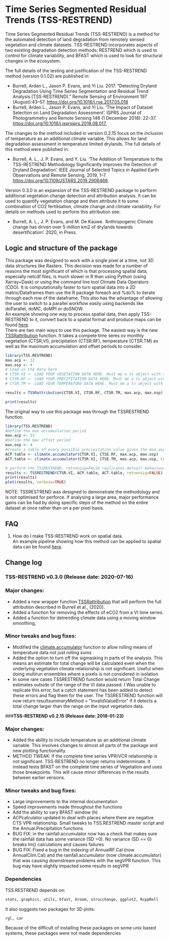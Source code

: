# **Time Series Segmented Residual Trends (TSS-RESTREND)**

Time Series Segmented Residual Trends (TSS-RESTREND) is a method for the automated detection of land degradation from remotely sensed vegetation and climate datasets. TSS-RESTREND incorporates aspects of two existing degradation detection methods: RESTREND which is used to control for climate variability, and BFAST which is used to look for structural changes in the ecosystem.  

The full details of the testing and justification of the TSS-RESTREND method (version 0.1.02) are published in:      
* Burrell, Arden L., Jason P. Evans, and Yi Liu. 2017. “Detecting Dryland Degradation Using Time Series Segmentation and Residual Trend Analysis (TSS-RESTREND).” Remote Sensing of Environment 197 (August):43–57. <https://doi.org/10.1016/j.rse.2017.05.018> 
* Burrell, Arden L., Jason P. Evans, and Yi Liu. ‘The Impact of Dataset Selection on Land Degradation Assessment’. ISPRS Journal of Photogrammetry and Remote Sensing 146 (1 December 2018): 22–37. <https://doi.org/10.1016/j.isprsjprs.2018.08.017.>

The changes to the method included in version 0.2.15 focus on the inclusion of temperature as an additional climate variable. This allows for land degradation assessment in temperature limited drylands. The full details of this method were published in:
* Burrell, A. L., J. P. Evans, and Y. Liu. ‘The Addition of Temperature to the TSS-RESTREND Methodology Significantly Improves the Detection of Dryland Degradation’. IEEE Journal of Selected Topics in Applied Earth Observations and Remote Sensing, 2019, 1–7. https://doi.org/10.1109/JSTARS.2019.2906466.

Version 0.3.0 is an expansion of the TSS-RESTREND package to perform additional vegetation change detection and attribution analysis.  It can be used to quantify vegetation change and then attribute it to some combination of CO2 fertilisation, climate change and climate variability.  For details on methods used to perform this attribution see:
* Burrell, A. L., J. P. Evans, and M. De Kauwe. ‘Anthropogenic Climate change has driven over 5 million km2 of drylands towards desertification’. 2020, in Press.  

## Logic and structure of the package 
This package was designed to work with a single pixel at a time, not 3D data structures like Rasters. This decision was made for a number of reasons the most significant of which is that processing spatial data, especially netcdf files, is much slower in R than using Python (using Xarray+Dask) or using the command line tool Climate Data Operators (CDO). It is computationally faster to turn spatial data into a 2D matrix/Dataframes then use the R package foreach and %do% to iterate through each row of the dataframe.  This also has the advantage of allowing the user to switch to a parallel workflow easily using backends like doParallel, doMC, doMPI or doSNOW.  
An example showing one way to process spatial data, then apply TSS-RESTREND to it, convert back to a spatial format and produce maps can be found [here](NCdemo).  
There are two main ways to use this package.  The easiest way is the new [TSSRattribution](TSS.RESTREND/man/TSSRattribution.Rd) function.  It takes a compete time seres ov monthly vegetation (CTSR,VI), precipitation (CTSR.RF), temperature (CTSR.TM) as well as the maximum accumulation and offset periods to consider.  

```R
library(TSS.RESTREND)
max.acp <- 12
max.osp <- 4
# Load in the data here 
# CTSR.VI <- LOAD YOUR VEGETATION DATA HERE. Must me a ts object with a monthly frequency
# CTSR.RF <- LOAD YOUR PRECIPITATION DATA HERE. Must me a ts object with a monthly frequency
# CTSR.TM <- LOAD YOUR TEMPERATURE DATA HERE. Must me a ts object with a monthly frequency

results = TSSRattribution(CTSR.VI, CTSR.RF, CTSR.TM, max.acp, max.osp)

print(results)
```

The original way to use this package was through the TSSRESTREND function. 
```R
library(TSS.RESTREND)
#Define the max accumuulation period
max.acp <- 12
#Define the max offset period
max.osp <- 4
#Create a table of every possible precipitation value given the max.acp and max.osp
ACP.table <- climate.accumulator(CTSR.VI, CTSE.RF, max.acp, max.osp)
ACT.table <- climate.accumulator(CTSR.VI, CTSE.TM, max.acp, max.osp, temperature=TRUE)

# perform the TSSRESTREND, retnonsig=FALSE replicates defualt behaviour is version<0.3.0
results <- TSSRESTREND(CTSR.VI, ACP.table, ACT.table, retnonsig=FALSE)
print(results)
plot(results, verbose=TRUE)
``` 

NOTE: TSSRESTREND was designed to demonstrate the methodology and is not optimised for perforce. If analysing a large area, major performance gains can be had by doing specific steps of the method on the entire dataset at once rather than on a per pixel basis.  

## FAQ
1. How do I make TSS-RESTREND work on spatial data.  
An example pipeline showing how this method can be applied to spatial data can be found [here](NCdemo).  

## **Change log**
### **TSS-RESTREND v0.3.0 (Release date: 2020-07-16)**
### Major changes: 
* Added a new wrapper function [TSSRattribution](TSS.RESTREND/man/TSSRattribution.Rd) that will perform the full attribution described in Burrell et al., (2020).  
* Added a function for removing the effects of eCO2 from a VI time series.  
* Added a function for detrending climate data using a moving window smoothing,  

### Minor tweaks and bug fixes:
* Modified the [climate.accumulator]( TSS.RESTREND/man/climate.accumulator.Rd) function to allow rolling means of temperature data not just rolling sums
* Added the option to turn off the sigmasking in parts of the analysis. This means an estimate for total change will be calculated even when the underlying vegetation climate relationship is not significant.  Useful when doing multirun ensembles where a pixels is not considered in isolation
* In some rare cases TSSRESTREND function would return Total Change estimates outside of the range of the VI data passed.  I Was unable to replicate this error, but a catch statement has been added to detect these errors and flag them for the user. The TSSRESTREND function will now return result$summary$Method = "InvalidValueError" if it detects a total change larger than the range on the input vegetation data.  


###**TSS-RESTREND v0.2.15 (Release date: 2018-01-23)**
### Major changes: 

* Added the ability to include temperature as an additional climate variable. This involves changes to almost all parts of the package and new plotting functionality.   
* METHOD TWEAK: If the complete time series VPR/VCR relationship is not significant. TSS-RESTREND no longer returns indeterminate. It instead tests BFAST on the complete time series of Vegetation and uses those breakpoints.  This will cause minor differences in the results between earlier versions.

### Minor tweaks and bug fixes:
* Large improvements to the internal documentation 
* Speed improvements made throughout the functions  
* Add the ability to vary BFAST window (h) 
* ACPcalculator updated to deal with places where there are negative CTS VPR relationship. Small tweaks to TSS.RESTREND master script and the Annual.Precipitation functions
* BUG FIX: in the rainfall.accumulator now has a check that makes sure the rainfall data has some variance (SD >0). No variance (SD == 0) breaks lm() calculations and causes failures
* BUG FIX: Fixed a bug in the indexing of AnnualRF.Cal (now AnnualClim.Cal) and the rainfall.accumulator (now climate.accumulator) that was causing downstream problems with the segVPR function. This bug may have slightly impacted some results in segVPR 



### Dependencies 
TSS.RESTREND depends on:
```R
stats, graphics, utils, bfast, broom, strucchange, ggplot2, RcppRoll
```
It also suggests two packages for 3D plots: 
```R
rgl, car
```
Because of the difficult of installing these packages on some unix based systems, these packages were not made dependencies
